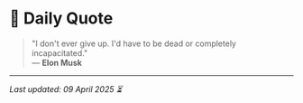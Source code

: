 # 📜 Daily Quote

> "I don't ever give up. I'd have to be dead or completely incapacitated."  
> — **Elon Musk**

---

_Last updated: 09 April 2025 ⏳_

